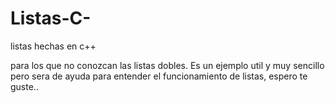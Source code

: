 # Listas-C-
listas hechas en c++ 

para los que no conozcan las listas dobles. Es un ejemplo util y muy sencillo pero sera de ayuda para entender el funcionamiento de listas, espero te guste..
